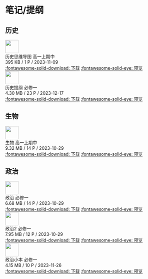 # 笔记/提纲

## 历史

<div class="card file-block" markdown="1">
<div class="file-icon"><img src="/img/pdf.svg" style="height: 3em;"></div>
<div class="file-body">
<div class="file-title">历史思维导图 高一上期中</div>
<div class="file-meta">395 KB / 1 P / 2023-11-09</div>
</div>
<a class="down-button" target="_blank" href="https://cloud.jerryz.com.cn/d/OneDrive/学校/高一上/历史/中国古代史.pdf" markdown="1">:fontawesome-solid-download: 下载</a>
<a class="down-button" target="_blank" href="https://alist-org.github.io/pdf.js/web/viewer.html?file=https://cloud.jerryz.com.cn/d/OneDrive/学校/高一上/历史/中国古代史.pdf" markdown="1">:fontawesome-solid-eye: 预览</a>
</div>

<div class="card file-block" markdown="1">
<div class="file-icon"><img src="/img/pdf.svg" style="height: 3em;"></div>
<div class="file-body">
<div class="file-title">历史提纲 必修一</div>
<div class="file-meta">4.30 MB / 23 P / 2023-12-17</div>
</div>
<a class="down-button" target="_blank" href="https://cloud.jerryz.com.cn/d/OneDrive/学校/高一上/历史/提纲%201-20.pdf" markdown="1">:fontawesome-solid-download: 下载</a>
<a class="down-button" target="_blank" href="https://alist-org.github.io/pdf.js/web/viewer.html?file=https://cloud.jerryz.com.cn/d/OneDrive/学校/高一上/历史/提纲%201-20.pdf" markdown="1">:fontawesome-solid-eye: 预览</a>
</div>

## 生物

<div class="card file-block" markdown="1">
<div class="file-icon"><img src="/img/pdf.svg" style="height: 3em;"></div>
<div class="file-body">
<div class="file-title">生物 高一上期中</div>
<div class="file-meta">9.32 MB / 14 P / 2023-10-29</div>
</div>
<a class="down-button" target="_blank" href="https://cloud.jerryz.com.cn/d/OneDrive/学校/高一上/生物/生物.pdf" markdown="1">:fontawesome-solid-download: 下载</a>
<a class="down-button" target="_blank" href="https://alist-org.github.io/pdf.js/web/viewer.html?file=https://cloud.jerryz.com.cn/d/OneDrive/学校/高一上/生物/生物.pdf" markdown="1">:fontawesome-solid-eye: 预览</a>
</div>

## 政治

<div class="card file-block" markdown="1">
<div class="file-icon"><img src="/img/pdf.svg" style="height: 3em;"></div>
<div class="file-body">
<div class="file-title">政治 必修一</div>
<div class="file-meta">6.68 MB / 14 P / 2023-10-29</div>
</div>
<a class="down-button" target="_blank" href="https://cloud.jerryz.com.cn/d/OneDrive/学校/高一上/政治/政治.pdf" markdown="1">:fontawesome-solid-download: 下载</a>
<a class="down-button" target="_blank" href="https://alist-org.github.io/pdf.js/web/viewer.html?file=https://cloud.jerryz.com.cn/d/OneDrive/学校/高一上/政治/政治.pdf" markdown="1">:fontawesome-solid-eye: 预览</a>
</div>

<div class="card file-block" markdown="1">
<div class="file-icon"><img src="/img/pdf.svg" style="height: 3em;"></div>
<div class="file-body">
<div class="file-title">政治2 必修一</div>
<div class="file-meta">7.95 MB / 12 P / 2023-10-29</div>
</div>
<a class="down-button" target="_blank" href="https://cloud.jerryz.com.cn/d/OneDrive/学校/高一上/政治/政治2.pdf" markdown="1">:fontawesome-solid-download: 下载</a>
<a class="down-button" target="_blank" href="https://alist-org.github.io/pdf.js/web/viewer.html?file=https://cloud.jerryz.com.cn/d/OneDrive/学校/高一上/政治/政治2.pdf" markdown="1">:fontawesome-solid-eye: 预览</a>
</div>

<div class="card file-block" markdown="1">
<div class="file-icon"><img src="/img/pdf.svg" style="height: 3em;"></div>
<div class="file-body">
<div class="file-title">政治小本 必修一</div>
<div class="file-meta">4.15 MB / 10 P / 2023-11-26</div>
</div>
<a class="down-button" target="_blank" href="https://cloud.jerryz.com.cn/d/OneDrive/学校/高一上/政治/政治小本.pdf" markdown="1">:fontawesome-solid-download: 下载</a>
<a class="down-button" target="_blank" href="https://alist-org.github.io/pdf.js/web/viewer.html?file=https://cloud.jerryz.com.cn/d/OneDrive/学校/高一上/政治/政治小本.pdf" markdown="1">:fontawesome-solid-eye: 预览</a>
</div>
